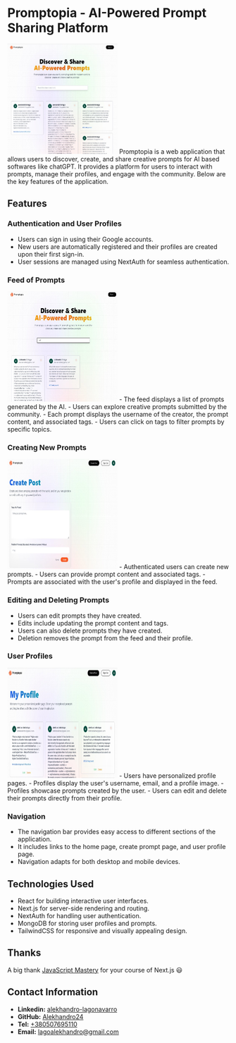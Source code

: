 # Promptopia - AI-Powered Prompt Sharing Platform

<img src="/public/assets/promptopia/main-page.jpg" width="250" height="250">
Promptopia is a web application that allows users to discover, create, and share creative prompts for AI based softwares like chatGPT. It provides a platform for users to interact with prompts, manage their profiles, and engage with the community. Below are the key features of the application.

## Features

### Authentication and User Profiles

- Users can sign in using their Google accounts.
- New users are automatically registered and their profiles are created upon their first sign-in.
- User sessions are managed using NextAuth for seamless authentication.

### Feed of Prompts

<img src="/public/assets/promptopia/filter-page.jpg" width="250" height="250">
- The feed displays a list of prompts generated by the AI.
- Users can explore creative prompts submitted by the community.
- Each prompt displays the username of the creator, the prompt content, and associated tags.
- Users can click on tags to filter prompts by specific topics.

### Creating New Prompts

<img src="/public/assets/promptopia/create-page.jpg" width="250" height="250">
- Authenticated users can create new prompts.
- Users can provide prompt content and associated tags.
- Prompts are associated with the user's profile and displayed in the feed.

### Editing and Deleting Prompts

- Users can edit prompts they have created.
- Edits include updating the prompt content and tags.
- Users can also delete prompts they have created.
- Deletion removes the prompt from the feed and their profile.

### User Profiles

<img src="/public/assets/promptopia/my-profile-page.jpg" width="250" height="250">
- Users have personalized profile pages.
- Profiles display the user's username, email, and a profile image.
- Profiles showcase prompts created by the user.
- Users can edit and delete their prompts directly from their profile.

### Navigation

- The navigation bar provides easy access to different sections of the application.
- It includes links to the home page, create prompt page, and user profile page.
- Navigation adapts for both desktop and mobile devices.

## Technologies Used

- React for building interactive user interfaces.
- Next.js for server-side rendering and routing.
- NextAuth for handling user authentication.
- MongoDB for storing user profiles and prompts.
- TailwindCSS for responsive and visually appealing design.

## Thanks

A big thank [JavaScript Mastery](https://www.youtube.com/@javascriptmastery) for your course of Next.js &#128515;

## Contact Information

- **Linkedin:**
  [alekhandro-lagonavarro](https://www.linkedin.com/in/alekhandro-lagonavarro/)
- **GitHub:** [Alekhandro24](https://github.com/Alekhandro24)
- **Tel:** [+380507695110](+380507695110)
- **Email:** [lagoalekhandro@gmail.com](https://www.gmail.com)
